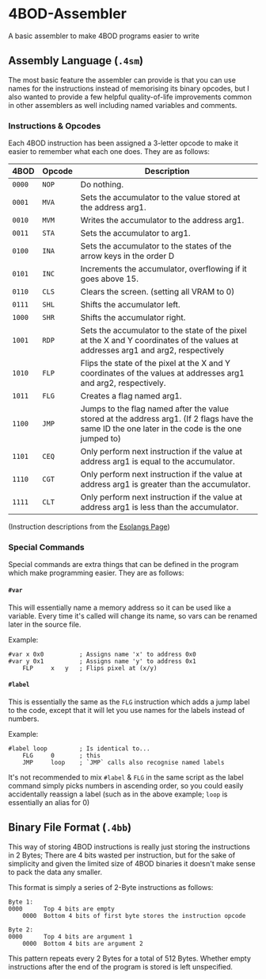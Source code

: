 # 4BOD-Assembler
A basic assembler to make 4BOD programs easier to write

## Assembly Language (`.4sm`)
The most basic feature the assembler can provide is that you can use
names for the instructions instead of memorising its binary opcodes,
but I also wanted to provide a few helpful quality-of-life improvements
common in other assemblers as well including named variables and comments.

### Instructions & Opcodes
Each 4BOD instruction has been assigned a 3-letter opcode to make it easier
to remember what each one does. They are as follows:

| 4BOD   | Opcode | Description |
|--------|--------|-------------|
| `0000` | `NOP`  | Do nothing. |
| `0001` | `MVA`  | Sets the accumulator to the value stored at the address arg1. |
| `0010` | `MVM`  | Writes the accumulator to the address arg1.  |
| `0011` | `STA`  | Sets the accumulator to arg1.  |
| `0100` | `INA`  | Sets the accumulator to the states of the arrow keys in the order D|U|R|L. |
| `0101` | `INC`  | Increments the accumulator, overflowing if it goes above 15.  |
| `0110` | `CLS`  | Clears the screen. (setting all VRAM to 0) |
| `0111` | `SHL`  | Shifts the accumulator left. |
| `1000` | `SHR`  | Shifts the accumulator right.   |
| `1001` | `RDP`  | Sets the accumulator to the state of the pixel at the X and Y coordinates of the values at addresses arg1 and arg2, respectively |
| `1010` | `FLP`  | Flips the state of the pixel at the X and Y coordinates of the values at addresses arg1 and arg2, respectively.    |
| `1011` | `FLG`  | Creates a flag named arg1. |
| `1100` | `JMP`  | Jumps to the flag named after the value stored at the address arg1. (If 2 flags have the same ID the one later in the code is the one jumped to) |
| `1101` | `CEQ`  | Only perform next instruction if the value at address arg1 is equal to the accumulator. |
| `1110` | `CGT`  | Only perform next instruction if the value at address arg1 is greater than the accumulator. |
| `1111` | `CLT`  | Only perform next instruction if the value at address arg1 is less than the accumulator. |

(Instruction descriptions from the [Esolangs Page](https://esolangs.org/wiki/4BOD))

### Special Commands
Special commands are extra things that can be defined in the program
which make programming easier. They are as follows:

#### `#var`
This will essentially name a memory address so it can be used like a variable.
Every time it's called will change its name, so vars can be renamed later in the
source file.

Example:

    #var x 0x0          ; Assigns name 'x' to address 0x0
    #var y 0x1          ; Assigns name 'y' to address 0x1
        FLP     x   y   ; Flips pixel at (x/y)

#### `#label`
This is essentially the same as the `FLG` instruction which adds a jump label to the code,
except that it will let you use names for the labels instead of numbers.

Example:

    #label loop         ; Is identical to...
        FLG     0       ; this
        JMP     loop    ; `JMP` calls also recognise named labels

It's not recommended to mix `#label` & `FLG` in the same script as the label command
simply picks numbers in ascending order, so you could easily accidentally reassign a
label (such as in the above example; `loop` is essentially an alias for 0)


## Binary File Format (`.4bb`)
This way of storing 4BOD instructions is really just storing
the instructions in 2 Bytes; There are 4 bits wasted per instruction,
but for the sake of simplicity and given the limited size of
4BOD binaries it doesn't make sense to pack the data any smaller.

This format is simply a series of 2-Byte instructions as follows:

    Byte 1:
    0000      Top 4 bits are empty
        0000  Bottom 4 bits of first byte stores the instruction opcode

    Byte 2:
    0000      Top 4 bits are argument 1
        0000  Bottom 4 bits are argument 2

This pattern repeats every 2 Bytes for a total of 512 Bytes.
Whether empty instructions after the end of the program is stored
is left unspecified.

